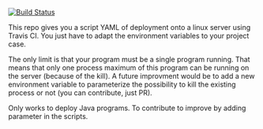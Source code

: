 [![Build Status](https://travis-ci.org/Rayanox/TravisDeployment.svg?branch=master)](https://travis-ci.org/Rayanox/TravisDeployment)

This repo gives you a script YAML of deployment onto a linux server using Travis CI. You just have to adapt the environment variables to your project case.

The only limit is that your program must be a single program running. That means that only one process maximum  of this program can be running on the server (because of the kill). A future improvment would be to add a new environment variable to parameterize the possibility to kill the existing process or not (you can contribute, just PR).

Only works to deploy Java programs. To contribute to improve by adding parameter in the scripts.
